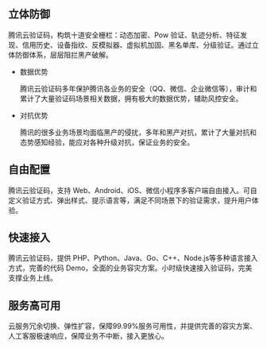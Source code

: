 
## 立体防御
腾讯云验证码，构筑十道安全栅栏：动态加密、Pow 验证、轨迹分析、特征发现、信用历史、设备指纹、反模拟器、虚拟机加固、黑名单库、分级验证。通过立体防御体系，层层阻拦黑产破解。 

- 数据优势

  腾讯云验证码多年保护腾讯各业务的安全（QQ、微信、企业微信等），审计和累计了大量验证码场景相关数据，拥有极大的数据优势，辅助风控安全。

- 对抗优势

  腾讯的很多业务场景均面临黑产的侵扰，多年和黑产对抗，累计了大量对抗和态势感知经验，能应对各种升级对抗，保证业务的安全。

## 自由配置
腾讯云验证码，支持 Web、Android、iOS、微信小程序多客户端自由接入。可自定义验证方式、弹出样式、提示语言等，满足不同场景下的验证需求，提升用户体验。 

## 快速接入
腾讯云验证码，提供 PHP、Python、Java、Go、C++、Node.js等多种语言接入方式，完善的代码 Demo，全面的业务容灾方案。小时级快速接入验证码，完美支撑业务上线。 

## 服务高可用
云服务冗余切换、弹性扩容，保障99.99%服务可用性，并提供完善的容灾方案、人工客服极速响应，保障业务不中断，接入更放心。
